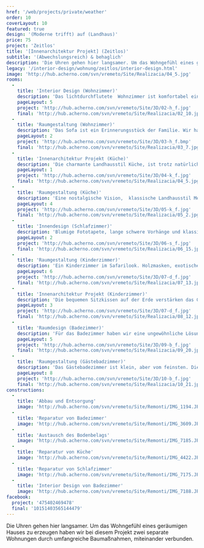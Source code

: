 ```yaml
---
href: '/web/projects/private/weather'
order: 10
coverLayout: 10
featured: true
design: '(Moderne trifft) auf (Landhaus)'
price: 75
project: 'Zeitlos'
title: '[Innenarchitektur Projekt] (Zeitlos)'
subtitle: '(Abwechslungsreich) & behaglich'
description: 'Die Uhren gehen hier langsamer. Um das Wohngefühl eines geräumigen Hauses zu erzeugen haben wir bei diesem Projekt zwei separate Wohnungen durch umfangreiche Baumaßnahmen, miteinander verbunden.'
legacy: '/interior-design/wohnung/zeitlos/interior-design.html'
image: 'http://hub.acherno.com/svn/vremeto/Site/Realizacia/04_5.jpg'
rooms:
  -
    title: 'Interior Design (Wohnzimmer)'
    description: 'Das lichtdurchflutete  Wohnzimmer ist komfortabel eingerichtet und lädt mit seinen großen Wohnzimmertisch zu einem gemütlichen Spielabend ein.'
    pageLayout: 5
    project: 'http://hub.acherno.com/svn/vremeto/Site/3D/02-h_f.jpg'
    final: 'http://hub.acherno.com/svn/vremeto/Site/Realizacia/02_10.jpg'
  -
    title: 'Raumgestaltung (Wohnzimmer)'
    description: 'Das Sofa ist ein Erinnerungsstück der Familie. Wir haben es neu gepolstert und ihm einen Ehrenplatz in der Wohnung überlassen, sodass es sich schon während des ersten Besuchs zu einem Favoriten der Gäste gemacht hat.'
    pageLayout: 2
    project: 'http://hub.acherno.com/svn/vremeto/Site/3D/03-h_f.bmp'
    final: 'http://hub.acherno.com/svn/vremeto/Site/Realizacia/03_7.jpg'
  -
    title: 'Innenarchitektur Projekt (Küche)'
    description: 'Die charmante Landhausstil Küche, ist trotz natürlicher Materialien funktional eingerichtet. Das kleine Mosaik hinter dem Herd sorgt für eine herzliche Note.'
    pageLayout: 1
    project: 'http://hub.acherno.com/svn/vremeto/Site/3D/04-k_f.jpg'
    final: 'http://hub.acherno.com/svn/vremeto/Site/Realizacia/04_5.jpg'
  -
    title: 'Raumgestaltung (Küche)'
    description: 'Eine nostalgische Vision,  klassische Landhausstil Merkmale, wie weiße Vitrinen und offene Regale für Porzellangeschirr, große Arbeitsfläche aus massivem Holz, zaubern jeden Gast ein Lächeln aufs Gesicht.'
    pageLayout: 4
    project: 'http://hub.acherno.com/svn/vremeto/Site/3D/05-k_f.jpg'
    final: 'http://hub.acherno.com/svn/vremeto/Site/Realizacia/05_2.jpg'
  -
    title: 'Innendesign (Schlafzimmer)'
    description: 'Blumige Fototapete, lange schwere Vorhänge und klassische Wohnaccessoires in heiteren Farben machen dieses Zimmer zu einem Erholungsparadies.'
    pageLayout: 2
    project: 'http://hub.acherno.com/svn/vremeto/Site/3D/06-s_f.jpg'
    final: 'http://hub.acherno.com/svn/vremeto/Site/Realizacia/06_15.jpg'
  -
    title: 'Raumgestaltung (Kinderzimmer)'
    description: 'Ein Kinderzimmer im Safarilook. Holzmasken, exotische Tiere und afrikanische Ornamente machen es zu einem Unikat. Warmer Sand und Wohntextilien in Rot und mystischen Lila prägen das Wohndesign des Zimmers.'
    pageLayout: 6
    project: 'http://hub.acherno.com/svn/vremeto/Site/3D/07-d_f.jpg'
    final: 'http://hub.acherno.com/svn/vremeto/Site/Realizacia/07_13.jpg'
  -
    title: 'Innenarchitektur Projekt (Kinderzimmer)'
    description: 'Die bequemen Sitzkissen auf der Erde verstärken das Gefühl, sich an einem weit weg entfernten Ort zu befinden. Halb hohe Betten bieten den nötigen Stauraum für Spielsachen und Kinderbücher.'
    pageLayout: 3
    project: 'http://hub.acherno.com/svn/vremeto/Site/3D/07-d_f.jpg'
    final: 'http://hub.acherno.com/svn/vremeto/Site/Realizacia/08_12.jpg'
  -
    title: 'Raumdesign (Badezimmer)'
    description: 'Für das Badezimmer haben wir eine ungewöhnliche Lösung gefunden und sie komplett mit Fließen in Holzoptik verkleidet. Das Ergebnis – ein modernes und faszinierendes Bad. Passend  dazu haben wir praktischen Nischen für die Badeaccessoirs und Badekosmetik eingebaut. Ein dunkelbraunes Deckenprofil umrahmt das Ganze und komplettiert das Badeprogramm.'
    pageLayout: 5
    project: 'http://hub.acherno.com/svn/vremeto/Site/3D/09-b_f.jpg'
    final: 'http://hub.acherno.com/svn/vremeto/Site/Realizacia/09_20.jpg'
  -
    title: 'Raumgestaltung (Gästebadzimmer)'
    description: 'Das Gästebadezimmer ist klein, aber vom feinsten. Die Dusche ist von der Toilette mit einer Glaswand getrennt. Das Waschbecken hat seinen Platz in der Ecke gefunden.'
    pageLayout: 8
    project: 'http://hub.acherno.com/svn/vremeto/Site/3D/10-b_f.jpg'
    final: 'http://hub.acherno.com/svn/vremeto/Site/Realizacia/10_21.jpg'
constructions:
  - 
    title: 'Abbau und Entsorgung'
    image: 'http://hub.acherno.com/svn/vremeto/Site/Remonti/IMG_1194.JPG'
  - 
    title: 'Reparatur von Badezimmer'
    image: 'http://hub.acherno.com/svn/vremeto/Site/Remonti/IMG_3609.JPG'
  - 
    title: 'Austausch des Bodenbelags'
    image: 'http://hub.acherno.com/svn/vremeto/Site/Remonti/IMG_7185.JPG'
  - 
    title: 'Reparatur von Küche'
    image: 'http://hub.acherno.com/svn/vremeto/Site/Remonti/IMG_4422.JPG'
  - 
    title: 'Reparatur von Schlafzimmer'
    image: 'http://hub.acherno.com/svn/vremeto/Site/Remonti/IMG_7175.JPG'
  - 
    title: 'Interior Design von Badezimmer'
    image: 'http://hub.acherno.com/svn/vremeto/Site/Remonti/IMG_7188.JPG'
facebook:
  project: '475402469478'
  final: '10151403565144479'
---
```

Die Uhren gehen hier langsamer. Um das Wohngefühl eines geräumigen Hauses zu erzeugen haben wir bei diesem Projekt zwei separate Wohnungen durch umfangreiche Baumaßnahmen, miteinander verbunden.